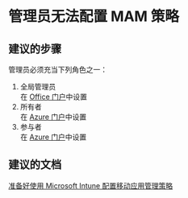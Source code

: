 <properties 
    pageTitle="Admin is unable to configure MAM policies"
    description="管理员无法配置 MAM 策略"
    service="microsoft.intune"
    resource="intune"
    authors="JordanWallach"
    displayOrder="3"
    selfHelpType="resource"
    supportTopicIds=""
    resourceTags="mam, mampolicy"
    productPesIds=""
    cloudEnvironments="public"
 />


# 管理员无法配置 MAM 策略

## **建议的步骤**
管理员必须充当下列角色之一：

1. 全局管理员<br>
   在 [Office 门户](http://portal.office.com/)中设置
2. 所有者<br>
   在 [Azure 门户](https://portal.azure.com/)中设置
3. 参与者<br>
   在 [Azure 门户](https://portal.azure.com/)中设置

## **建议的文档**

[准备好使用 Microsoft Intune 配置移动应用管理策略](https://docs.microsoft.com/intune/deploy-use/get-ready-to-configure-mobile-app-management-policies-with-microsoft-intune)


<!--HONumber=Sep16_HO1-->


